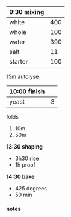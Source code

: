 
|9:30 mixing | |
| ----------- |:----|
| white       | 400 |
| whole       | 100 |
| water       | 390 |
| salt        |  11 |
| starter     | 100 |

15m autolyse

|10:00 finish | |
| ----------- |:----|
| yeast       |   3 |


folds
1. 10m
2. 50m

**13:30 shaping** 
- 3h30 rise
- 1h proof

**14:30 bake**
- 425 degrees
- 50 min

#### notes
